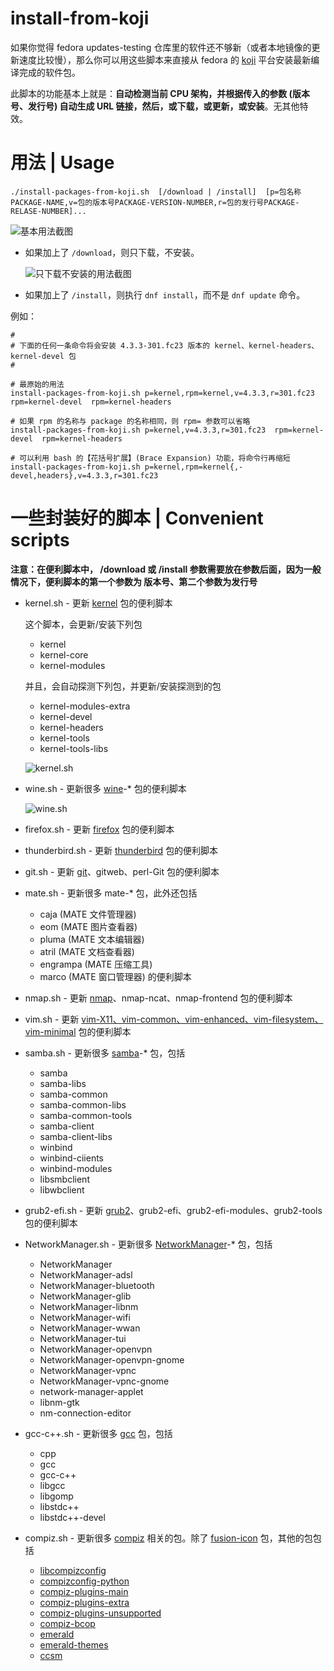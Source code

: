 # install-from-koji #

如果你觉得 fedora updates-testing 仓库里的软件还不够新（或者本地镜像的更新速度比较慢），那么你可以用这些脚本来直接从 fedora 的 [koji](http://koji.fedoraproject.org) 平台安装最新编译完成的软件包。

此脚本的功能基本上就是：**自动检测当前 CPU 架构，并根据传入的参数 (版本号、发行号) 自动生成 URL 链接，然后，或下载，或更新，或安装**。无其他特效。

# 用法 | Usage #

	./install-packages-from-koji.sh  [/download | /install]  [p=包名称PACKAGE-NAME,v=包的版本号PACKAGE-VERSION-NUMBER,r=包的发行号PACKAGE-RELASE-NUMBER]...

![基本用法截图](screenshots-01-basic-usage.png?raw=true)

* 如果加上了 `/download`，则只下载，不安装。

	![只下载不安装的用法截图](screenshots-02-download-only.png?raw=true)

* 如果加上了 `/install`，则执行 `dnf install`，而不是 `dnf update` 命令。

例如：

	#
	# 下面的任何一条命令将会安装 4.3.3-301.fc23 版本的 kernel、kernel-headers、kernel-devel 包
	#

	# 最原始的用法
	install-packages-from-koji.sh p=kernel,rpm=kernel,v=4.3.3,r=301.fc23  rpm=kernel-devel  rpm=kernel-headers

	# 如果 rpm 的名称与 package 的名称相同，则 rpm= 参数可以省略
	install-packages-from-koji.sh p=kernel,v=4.3.3,r=301.fc23  rpm=kernel-devel  rpm=kernel-headers

	# 可以利用 bash 的【花括号扩展】(Brace Expansion) 功能，将命令行再缩短
	install-packages-from-koji.sh p=kernel,rpm=kernel{,-devel,headers},v=4.3.3,r=301.fc23

# 一些封装好的脚本 | Convenient scripts #

**注意：在便利脚本中， /download 或 /install 参数需要放在参数后面，因为一般情况下，便利脚本的第一个参数为 版本号、第二个参数为发行号**

* kernel.sh - 更新 [kernel](http://koji.fedoraproject.org/koji/packageinfo?packageID=8) 包的便利脚本

	这个脚本，会更新/安装下列包

	- kernel
	- kernel-core
	- kernel-modules

	并且，会自动探测下列包，并更新/安装探测到的包

	- kernel-modules-extra
	- kernel-devel
	- kernel-headers
	- kernel-tools
	- kernel-tools-libs

	![kernel.sh](screenshots-03-run-kernel.sh.png?raw=true)


* wine.sh - 更新很多 [wine](http://koji.fedoraproject.org/koji/packageinfo?packageID=4106)-\* 包的便利脚本

	![wine.sh](screenshots-04-run-wine.sh.png?raw=true)


* firefox.sh - 更新 [firefox](http://koji.fedoraproject.org/koji/packageinfo?packageID=37) 包的便利脚本
* thunderbird.sh - 更新 [thunderbird](http://koji.fedoraproject.org/koji/packageinfo?packageID=39) 包的便利脚本
* git.sh - 更新 [git](http://koji.fedoraproject.org/koji/packageinfo?packageID=1864)、gitweb、perl-Git 包的便利脚本
* mate.sh - 更新很多 mate-* 包，此外还包括

	- caja (MATE 文件管理器)
	- eom (MATE 图片查看器)
	- pluma (MATE 文本编辑器)
	- atril (MATE 文档查看器)
	- engrampa (MATE 压缩工具)
	- marco (MATE 窗口管理器) 的便利脚本


* nmap.sh - 更新 [nmap](http://koji.fedoraproject.org/koji/packageinfo?packageID=1001)、nmap-ncat、nmap-frontend 包的便利脚本
* vim.sh - 更新 [vim-X11、vim-common、vim-enhanced、vim-filesystem、vim-minimal](http://koji.fedoraproject.org/koji/packageinfo?packageID=216) 包的便利脚本
* samba.sh - 更新很多 [samba](http://koji.fedoraproject.org/koji/packageinfo?packageID=360)-* 包，包括

	- samba
	- samba-libs
	- samba-common
	- samba-common-libs
	- samba-common-tools
	- samba-client
	- samba-client-libs
	- winbind
	- winbind-ciients
	- winbind-modules
	- libsmbclient
	- libwbclient


* grub2-efi.sh - 更新 [grub2](http://koji.fedoraproject.org/koji/packageinfo?packageID=6684)、grub2-efi、grub2-efi-modules、grub2-tools 包的便利脚本
* NetworkManager.sh - 更新很多 [NetworkManager](http://koji.fedoraproject.org/koji/packageinfo?packageID=335)-* 包，包括

	- NetworkManager
	- NetworkManager-adsl
	- NetworkManager-bluetooth
	- NetworkManager-glib
	- NetworkManager-libnm
	- NetworkManager-wifi
	- NetworkManager-wwan
	- NetworkManager-tui
	- NetworkManager-openvpn
	- NetworkManager-openvpn-gnome
	- NetworkManager-vpnc
	- NetworkManager-vpnc-gnome
	- network-manager-applet
	- libnm-gtk
	- nm-connection-editor

* gcc-c++.sh - 更新很多 [gcc](http://koji.fedoraproject.org/koji/packageinfo?packageID=40) 包，包括

	- cpp
	- gcc
	- gcc-c++
	- libgcc
	- libgomp
	- libstdc++
	- libstdc++-devel

* compiz.sh - 更新很多 [compiz](http://koji.fedoraproject.org/koji/packageinfo?packageID=87) 相关的包。除了 [fusion-icon](http://koji.fedoraproject.org/koji/packageinfo?packageID=5406) 包，其他的包包括

	- [libcompizconfig](http://koji.fedoraproject.org/koji/packageinfo?packageID=5159)
	- [compizconfig-python](http://koji.fedoraproject.org/koji/packageinfo?packageID=5164)
	- [compiz-plugins-main](http://koji.fedoraproject.org/koji/packageinfo?packageID=11436)
	- [compiz-plugins-extra](http://koji.fedoraproject.org/koji/packageinfo?packageID=15276)
	- [compiz-plugins-unsupported](http://koji.fedoraproject.org/koji/packageinfo?packageID=15298)
	- [compiz-bcop](http://koji.fedoraproject.org/koji/packageinfo?packageID=4909)
	- [emerald](http://koji.fedoraproject.org/koji/packageinfo?packageID=1667)
	- [emerald-themes](http://koji.fedoraproject.org/koji/packageinfo?packageID=1668)
	- [ccsm](http://koji.fedoraproject.org/koji/packageinfo?packageID=5169)

